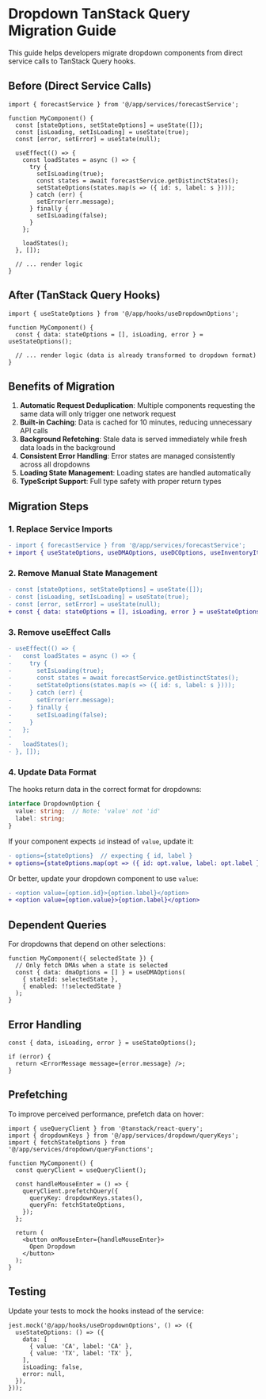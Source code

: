 # Dropdown TanStack Query Migration Guide

This guide helps developers migrate dropdown components from direct service calls to TanStack Query hooks.

## Before (Direct Service Calls)

```tsx
import { forecastService } from '@/app/services/forecastService';

function MyComponent() {
  const [stateOptions, setStateOptions] = useState([]);
  const [isLoading, setIsLoading] = useState(true);
  const [error, setError] = useState(null);

  useEffect(() => {
    const loadStates = async () => {
      try {
        setIsLoading(true);
        const states = await forecastService.getDistinctStates();
        setStateOptions(states.map(s => ({ id: s, label: s })));
      } catch (err) {
        setError(err.message);
      } finally {
        setIsLoading(false);
      }
    };

    loadStates();
  }, []);

  // ... render logic
}
```

## After (TanStack Query Hooks)

```tsx
import { useStateOptions } from '@/app/hooks/useDropdownOptions';

function MyComponent() {
  const { data: stateOptions = [], isLoading, error } = useStateOptions();

  // ... render logic (data is already transformed to dropdown format)
}
```

## Benefits of Migration

1. **Automatic Request Deduplication**: Multiple components requesting the same data will only trigger one network request
2. **Built-in Caching**: Data is cached for 10 minutes, reducing unnecessary API calls
3. **Background Refetching**: Stale data is served immediately while fresh data loads in the background
4. **Consistent Error Handling**: Error states are managed consistently across all dropdowns
5. **Loading State Management**: Loading states are handled automatically
6. **TypeScript Support**: Full type safety with proper return types

## Migration Steps

### 1. Replace Service Imports

```diff
- import { forecastService } from '@/app/services/forecastService';
+ import { useStateOptions, useDMAOptions, useDCOptions, useInventoryItemOptions } from '@/app/hooks/useDropdownOptions';
```

### 2. Remove Manual State Management

```diff
- const [stateOptions, setStateOptions] = useState([]);
- const [isLoading, setIsLoading] = useState(true);
- const [error, setError] = useState(null);
+ const { data: stateOptions = [], isLoading, error } = useStateOptions();
```

### 3. Remove useEffect Calls

```diff
- useEffect(() => {
-   const loadStates = async () => {
-     try {
-       setIsLoading(true);
-       const states = await forecastService.getDistinctStates();
-       setStateOptions(states.map(s => ({ id: s, label: s })));
-     } catch (err) {
-       setError(err.message);
-     } finally {
-       setIsLoading(false);
-     }
-   };
-
-   loadStates();
- }, []);
```

### 4. Update Data Format

The hooks return data in the correct format for dropdowns:

```typescript
interface DropdownOption {
  value: string;  // Note: 'value' not 'id'
  label: string;
}
```

If your component expects `id` instead of `value`, update it:

```diff
- options={stateOptions}  // expecting { id, label }
+ options={stateOptions.map(opt => ({ id: opt.value, label: opt.label }))}
```

Or better, update your dropdown component to use `value`:

```diff
- <option value={option.id}>{option.label}</option>
+ <option value={option.value}>{option.label}</option>
```

## Dependent Queries

For dropdowns that depend on other selections:

```tsx
function MyComponent({ selectedState }) {
  // Only fetch DMAs when a state is selected
  const { data: dmaOptions = [] } = useDMAOptions(
    { stateId: selectedState },
    { enabled: !!selectedState }
  );
}
```

## Error Handling

```tsx
const { data, isLoading, error } = useStateOptions();

if (error) {
  return <ErrorMessage message={error.message} />;
}
```

## Prefetching

To improve perceived performance, prefetch data on hover:

```tsx
import { useQueryClient } from '@tanstack/react-query';
import { dropdownKeys } from '@/app/services/dropdown/queryKeys';
import { fetchStateOptions } from '@/app/services/dropdown/queryFunctions';

function MyComponent() {
  const queryClient = useQueryClient();

  const handleMouseEnter = () => {
    queryClient.prefetchQuery({
      queryKey: dropdownKeys.states(),
      queryFn: fetchStateOptions,
    });
  };

  return (
    <button onMouseEnter={handleMouseEnter}>
      Open Dropdown
    </button>
  );
}
```

## Testing

Update your tests to mock the hooks instead of the service:

```tsx
jest.mock('@/app/hooks/useDropdownOptions', () => ({
  useStateOptions: () => ({
    data: [
      { value: 'CA', label: 'CA' },
      { value: 'TX', label: 'TX' },
    ],
    isLoading: false,
    error: null,
  }),
}));
```

